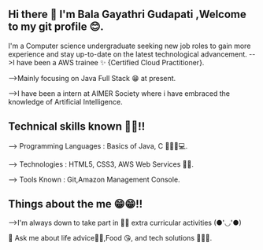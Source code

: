 ## Hi there 👋 I'm Bala Gayathri Gudapati ,Welcome to my git profile 😊.
I'm a Computer science undergraduate seeking new job roles to gain more experience and stay up-to-date on the latest technological advancement. 
-->I have been a AWS trainee ✨ {Certified Cloud Practitioner}.

-->Mainly focusing on Java Full Stack 😁 at present.

-->I have been a intern at AIMER Society where i have embraced the knowledge of Artificial Intelligence.

## Technical skills known 🙌🙌!!
--> Programming Languages : Basics of Java, C 👩🏻‍💻💻.

--> Technologies : HTML5, CSS3, AWS Web Services 😶‍🌫️.

--> Tools Known : Git,Amazon Management Console.

## Things about the me 😁😁!!
-->I'm always down to take part in 🏅🏅 extra curricular activities (●'◡'●)

💬 Ask me about life advice🤣🤣,Food 😘, and tech solutions 👩🏻‍🎓.
